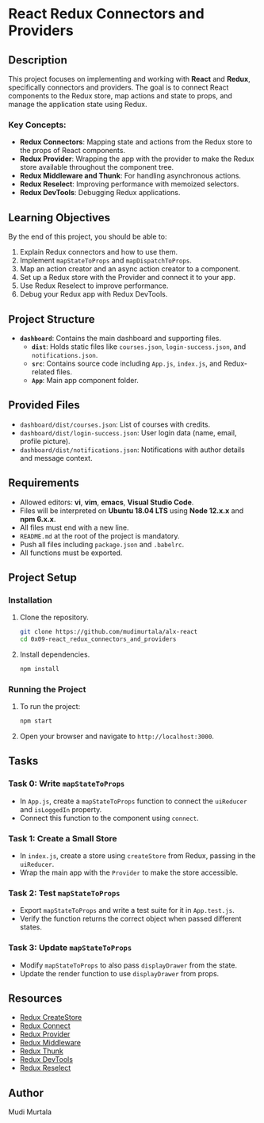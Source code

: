 # React Redux Connectors and Providers

## Description
This project focuses on implementing and working with **React** and **Redux**, specifically connectors and providers. The goal is to connect React components to the Redux store, map actions and state to props, and manage the application state using Redux.

### Key Concepts:
- **Redux Connectors**: Mapping state and actions from the Redux store to the props of React components.
- **Redux Provider**: Wrapping the app with the provider to make the Redux store available throughout the component tree.
- **Redux Middleware and Thunk**: For handling asynchronous actions.
- **Redux Reselect**: Improving performance with memoized selectors.
- **Redux DevTools**: Debugging Redux applications.

## Learning Objectives
By the end of this project, you should be able to:
1. Explain Redux connectors and how to use them.
2. Implement `mapStateToProps` and `mapDispatchToProps`.
3. Map an action creator and an async action creator to a component.
4. Set up a Redux store with the Provider and connect it to your app.
5. Use Redux Reselect to improve performance.
6. Debug your Redux app with Redux DevTools.

## Project Structure
- **`dashboard`**: Contains the main dashboard and supporting files.
  - **`dist`**: Holds static files like `courses.json`, `login-success.json`, and `notifications.json`.
  - **`src`**: Contains source code including `App.js`, `index.js`, and Redux-related files.
  - **`App`**: Main app component folder.

## Provided Files
- `dashboard/dist/courses.json`: List of courses with credits.
- `dashboard/dist/login-success.json`: User login data (name, email, profile picture).
- `dashboard/dist/notifications.json`: Notifications with author details and message context.

## Requirements
- Allowed editors: **vi**, **vim**, **emacs**, **Visual Studio Code**.
- Files will be interpreted on **Ubuntu 18.04 LTS** using **Node 12.x.x** and **npm 6.x.x**.
- All files must end with a new line.
- `README.md` at the root of the project is mandatory.
- Push all files including `package.json` and `.babelrc`.
- All functions must be exported.

## Project Setup
### Installation
1. Clone the repository.
    ```bash
    git clone https://github.com/mudimurtala/alx-react
    cd 0x09-react_redux_connectors_and_providers
    ```
2. Install dependencies.
    ```bash
    npm install
    ```

### Running the Project
1. To run the project:
    ```bash
    npm start
    ```
2. Open your browser and navigate to `http://localhost:3000`.

## Tasks

### Task 0: Write `mapStateToProps`
- In `App.js`, create a `mapStateToProps` function to connect the `uiReducer` and `isLoggedIn` property.
- Connect this function to the component using `connect`.

### Task 1: Create a Small Store
- In `index.js`, create a store using `createStore` from Redux, passing in the `uiReducer`.
- Wrap the main app with the `Provider` to make the store accessible.

### Task 2: Test `mapStateToProps`
- Export `mapStateToProps` and write a test suite for it in `App.test.js`.
- Verify the function returns the correct object when passed different states.

### Task 3: Update `mapStateToProps`
- Modify `mapStateToProps` to also pass `displayDrawer` from the state.
- Update the render function to use `displayDrawer` from props.

## Resources
- [Redux CreateStore](https://redux.js.org/api/createstore)
- [Redux Connect](https://react-redux.js.org/api/connect)
- [Redux Provider](https://react-redux.js.org/api/provider)
- [Redux Middleware](https://redux.js.org/advanced/middleware)
- [Redux Thunk](https://github.com/reduxjs/redux-thunk)
- [Redux DevTools](https://github.com/reduxjs/redux-devtools)
- [Redux Reselect](https://github.com/reduxjs/reselect)

## Author
Mudi Murtala
